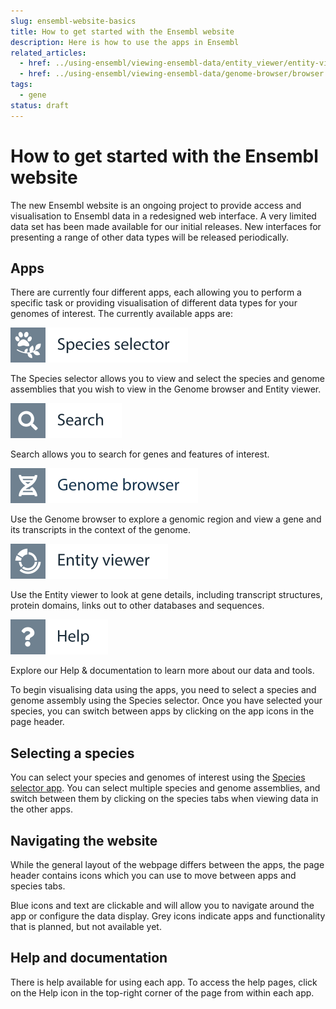 ```yaml
---
slug: ensembl-website-basics
title: How to get started with the Ensembl website
description: Here is how to use the apps in Ensembl
related_articles:
  - href: ../using-ensembl/viewing-ensembl-data/entity_viewer/entity-viewer.md
  - href: ../using-ensembl/viewing-ensembl-data/genome-browser/browser.md
tags:
  - gene
status: draft
---
```


# How to get started with the Ensembl website

The new Ensembl website is an ongoing project to provide access and visualisation to Ensembl data in a redesigned web interface. A very limited data set has been made available for our initial releases. New interfaces for presenting a range of other data types will be released periodically.

## Apps

There are currently four different apps, each allowing you to perform a specific task or providing visualisation of different data types for your genomes of interest. The currently available apps are:

![](../../img/id-species-selector.svg)

The Species selector allows you to view and select the species and genome assemblies that you wish to view in the Genome browser and Entity viewer.

![](../../img/id-search.svg)

Search allows you to search for genes and features of interest.

![](../../img/id-genome-browser.svg)

Use the Genome browser to explore a genomic region and view a gene and its transcripts in the context of the genome.

![](../../img/id-entity-viewer.svg)

Use the Entity viewer to look at gene details, including transcript structures, protein domains, links out to other databases and sequences.

![](../../img/id-help.svg)

Explore our Help & documentation to learn more about our data and tools.

To begin visualising data using the apps, you need to select a species and genome assembly using the Species selector. Once you have selected your species, you can switch between apps by clicking on the app icons in the page header.

## Selecting a species

You can select your species and genomes of interest using the [Species selector app](species-selector.md). You can select multiple species and genome assemblies, and switch between them by clicking on the species tabs when viewing data in the other apps.

## Navigating the website

While the general layout of the webpage differs between the apps, the page header contains icons which you can use to move between apps and species tabs.
 
Blue icons and text are clickable and will allow you to navigate around the app or configure the data display. Grey icons indicate apps and functionality that is planned, but not available yet.
 
## Help and documentation
There is help available for using each app. To access the help pages, click on the Help icon in the top-right corner of the page from within each app. 
